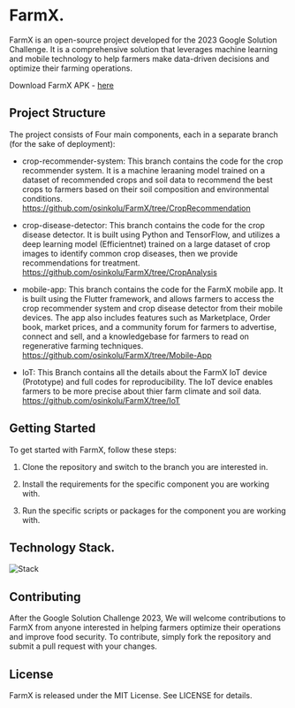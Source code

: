 # FarmX.
FarmX is an open-source project developed for the 2023 Google Solution Challenge. It is a comprehensive solution that leverages machine learning and mobile technology to help farmers make data-driven decisions and optimize their farming operations.

Download FarmX APK - [here](https://drive.google.com/file/d/1Tmi64gGnJCkdisvvIvoHpF-hs2tbrP5A/view?usp=sharing)

## Project Structure
The project consists of Four main components, each in a separate branch (for the sake of deployment):

* crop-recommender-system: This branch contains the code for the crop recommender system. It is a machine leraaning model trained on a dataset of recommended crops and soil data to recommend the best crops to farmers based on their soil composition and environmental conditions. https://github.com/osinkolu/FarmX/tree/CropRecommendation

* crop-disease-detector: This branch contains the code for the crop disease detector. It is built using Python and TensorFlow, and utilizes a deep learning model (Efficientnet) trained on a large dataset of crop images to identify common crop diseases, then we provide recommendations for treatment. https://github.com/osinkolu/FarmX/tree/CropAnalysis 

* mobile-app: This branch contains the code for the FarmX mobile app. It is built using the Flutter framework, and allows farmers to access the crop recommender system and crop disease detector from their mobile devices. The app also includes features such as Marketplace, Order book, market prices, and a community forum for farmers to advertise, connect and sell, and a knowledgebase for farmers to read on regenerative farming techniques. https://github.com/osinkolu/FarmX/tree/Mobile-App

* IoT: This Branch contains all the details about the FarmX IoT device (Prototype) and full codes for reproducibility. The IoT device enables farmers to be more precise about thier farm climate and soil data. https://github.com/osinkolu/FarmX/tree/IoT

## Getting Started

To get started with FarmX, follow these steps:

1. Clone the repository and switch to the branch you are interested in.

2. Install the requirements for the specific component you are working with.

3. Run the specific scripts or packages for the component you are working with.

## Technology Stack.

![Stack](stack.png)


## Contributing
After the Google Solution Challenge 2023, We will welcome contributions to FarmX from anyone interested in helping farmers optimize their operations and improve food security. To contribute, simply fork the repository and submit a pull request with your changes.

## License
FarmX is released under the MIT License. See LICENSE for details.



